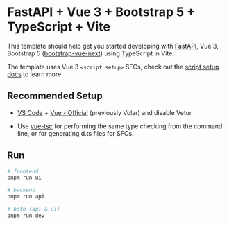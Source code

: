 # FastAPI + Vue 3 + Bootstrap 5 + TypeScript + Vite

This template should help get you started developing with [FastAPI](https://fastapi.tiangolo.com/), Vue 3, Bootstrap 5 ([bootstrap-vue-next](https://bootstrap-vue-next.github.io/bootstrap-vue-next/)) using TypeScript in Vite.

The template uses Vue 3 `<script setup>` SFCs, check out the [script setup docs](https://v3.vuejs.org/api/sfc-script-setup.html#sfc-script-setup) to learn more.

## Recommended Setup

- [VS Code](https://code.visualstudio.com/) + [Vue - Official](https://marketplace.visualstudio.com/items?itemName=Vue.volar) (previously Volar) and disable Vetur

- Use [vue-tsc](https://github.com/vuejs/language-tools/tree/master/packages/tsc) for performing the same type checking from the command line, or for generating d.ts files for SFCs.

## Run
```bash
# frontend
pnpm run ui

# backend
pnpm run api

# both (api & ui)
pnpm run dev
```


